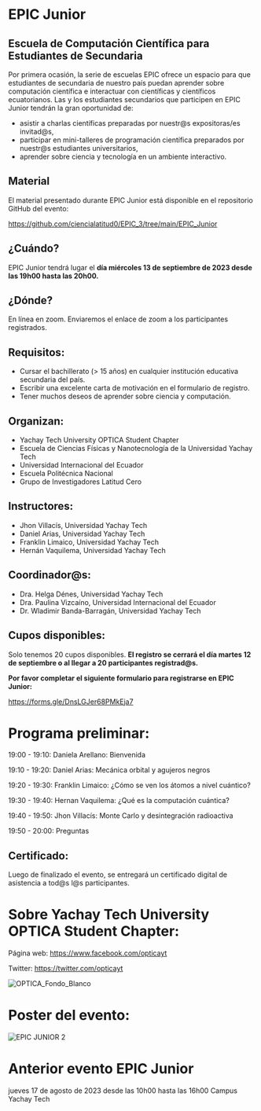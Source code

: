 # EPIC Junior
## Escuela de Computación Científica para Estudiantes de Secundaria

Por primera ocasión, la serie de escuelas EPIC ofrece un espacio para que estudiantes de secundaria de nuestro país puedan aprender sobre computación científica e interactuar con científicas y científicos ecuatorianos. Las y los estudiantes secundarios que participen en EPIC Junior tendrán la gran oportunidad de: 

- asistir a charlas científicas preparadas por nuestr@s expositoras/es invitad@s,
- participar en mini-talleres de programación científica preparados por nuestr@s estudiantes universitarios,
- aprender sobre ciencia y tecnología en un ambiente interactivo.

## Material
El material presentado durante EPIC Junior está disponible en el repositorio GitHub del evento:

https://github.com/ciencialatitud0/EPIC_3/tree/main/EPIC_Junior 

## ¿Cuándo?

EPIC Junior tendrá lugar el **día miércoles 13 de septiembre de 2023 desde las 19h00 hasta las 20h00.**

## ¿Dónde?

En línea en zoom. Enviaremos el enlace de zoom a los participantes registrados.

## Requisitos:

- Cursar el bachillerato (> 15 años) en cualquier institución educativa secundaria del país.
- Escribir una excelente carta de motivación en el formulario de registro.
- Tener muchos deseos de aprender sobre ciencia y computación.

## Organizan:

- Yachay Tech University OPTICA Student Chapter
- Escuela de Ciencias Físicas y Nanotecnología de la Universidad Yachay Tech
- Universidad Internacional del Ecuador
- Escuela Politécnica Nacional
- Grupo de Investigadores Latitud Cero

## Instructores:

- Jhon Villacís, Universidad Yachay Tech
- Daniel Arias, Universidad Yachay Tech
- Franklin Limaico, Universidad Yachay Tech
- Hernán Vaquilema, Universidad Yachay Tech

## Coordinador@s:

- Dra. Helga Dénes, Universidad Yachay Tech
- Dra. Paulina Vizcaíno, Universidad Internacional del Ecuador
- Dr. Wladimir Banda-Barragán, Universidad Yachay Tech

## Cupos disponibles:

Solo tenemos 20 cupos disponibles. **El registro se cerrará el día martes 12 de septiembre o al llegar a 20 participantes registrad@s.**

**Por favor completar el siguiente formulario para registrarse en EPIC Junior:**

https://forms.gle/DnsLGJer68PMkEja7


# Programa preliminar:

19:00 - 19:10: Daniela Arellano: Bienvenida

19:10 - 19:20: Daniel Arias: Mecánica orbital y agujeros negros

19:20 - 19:30: Franklin Limaico: ¿Cómo se ven los átomos a nivel cuántico?

19:30 - 19:40: Hernan Vaquilema: ¿Qué es la computación cuántica?

19:40 - 19:50: Jhon Villacís: Monte Carlo y desintegración radioactiva

19:50 - 20:00: Preguntas

## Certificado:

Luego de finalizado el evento, se entregará un certificado digital de asistencia a tod@s l@s participantes.

# Sobre Yachay Tech University OPTICA Student Chapter:

Página web: https://www.facebook.com/opticayt

Twitter: https://twitter.com/opticayt

![OPTICA_Fondo_Blanco](https://github.com/ciencialatitud0/EPIC_3/assets/30240951/13ccc66e-c1da-4ad0-bf02-48db2c8d7066)

# Poster del evento: 

![EPIC JUNIOR 2](https://github.com/ciencialatitud0/EPIC_3/assets/37318512/35683abe-8e61-4919-9f61-dd9f8e3f346d)

# Anterior evento EPIC Junior

jueves 17 de agosto de 2023 desde las 10h00 hasta las 16h00 Campus Yachay Tech


